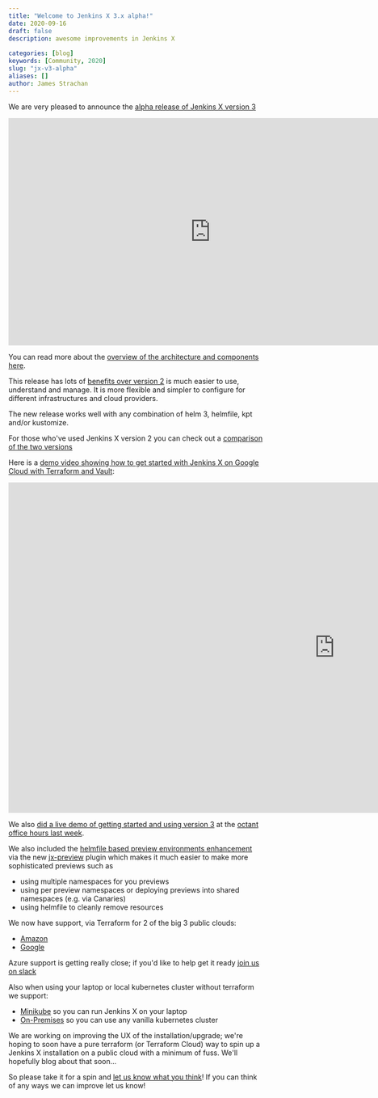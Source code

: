 ```yaml
---
title: "Welcome to Jenkins X 3.x alpha!"
date: 2020-09-16
draft: false
description: awesome improvements in Jenkins X
  
categories: [blog]
keywords: [Community, 2020]
slug: "jx-v3-alpha"
aliases: []
author: James Strachan
---
```


We are very pleased to announce the [alpha release of Jenkins X version 3](/v3/)

<iframe style="border:none" width="800" height="450" src="https://whimsical.com/embed/SnJBgXG6jz9pqQewiDTNRt@2Ux7TurymNDXVRa4FpLk"></iframe>

You can read more about the [overview of the architecture and components here](/v3/about/overview/).

This release has lots of [benefits over version 2](/v3/about/benefits/) is much easier to use, understand and manage. It is more flexible and simpler to configure for different infrastructures and cloud providers. 

The new release works well with any combination of helm 3, helmfile, kpt and/or kustomize.

For those who've used Jenkins X version 2 you can check out a [comparison of the two versions](/v3/about/comparison/)

Here is a [demo video showing how to get started with Jenkins X on Google Cloud with Terraform and Vault](https://www.youtube.com/watch?v=RYgKvRpjkoY&feature=youtu.be):

 <iframe width="1292" height="654" src="https://www.youtube.com/embed/RYgKvRpjkoY" frameborder="0" allow="accelerometer; autoplay; encrypted-media; gyroscope; picture-in-picture" allowfullscreen></iframe>
 
We also [did a live demo of getting started and using version 3](https://www.youtube.com/watch?v=NZVp66YDl5s) at the [octant office hours last week](https://octant.dev/community/).

We also included the [helmfile based preview environments enhancement](https://github.com/jenkins-x/enhancements/issues/38) via the new [jx-preview](https://github.com/jenkins-x/jx-preview) plugin which makes it much easier to make more sophisticated previews such as
 
* using multiple namespaces for you previews
* using per preview namespaces or deploying previews into shared namespaces (e.g. via Canaries)
* using helmfile to cleanly remove resources 

We now have support, via Terraform for 2 of the big 3 public clouds: 

* [Amazon](/v3/admin/platform/eks/)
* [Google](/v3/admin/platform/gke/)

Azure support is getting really close; if you'd like to help get it ready [join us on slack](/community/#slack)

Also when using your laptop or local kubernetes cluster without terraform we support:
 
* [Minikube](/v3/admin/platform/minikube/) so you can run Jenkins X on your laptop
* [On-Premises](/v3/admin/platform/on-premises/) so you can use any vanilla kubernetes cluster


We are working on improving the UX of the installation/upgrade; we're hoping to soon have a pure terraform (or Terraform Cloud) way to spin up a Jenkins X installation on a public cloud with a minimum of fuss. We'll hopefully blog about that soon... 

So please take it for a spin and [let us know what you think](/community/)! If you can think of any ways we can improve let us know!

